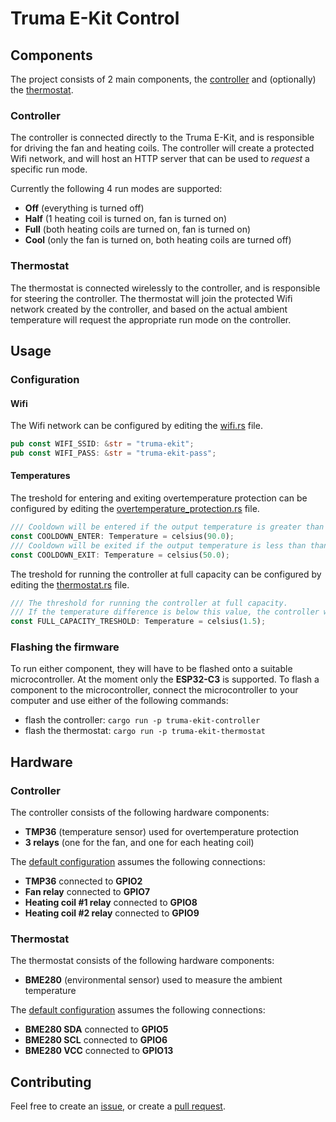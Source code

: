 # Truma E-Kit Control

## Components

The project consists of 2 main components, the [controller](#controller) and (optionally) the [thermostat](#thermostat).

### Controller

The controller is connected directly to the Truma E-Kit, and is responsible for driving the fan and heating coils.
The controller will create a protected Wifi network, and will host an HTTP server that can be used to *request* a specific run mode.

Currently the following 4 run modes are supported:
- **Off** (everything is turned off)
- **Half** (1 heating coil is turned on, fan is turned on)
- **Full** (both heating coils are turned on, fan is turned on)
- **Cool** (only the fan is turned on, both heating coils are turned off)

### Thermostat

The thermostat is connected wirelessly to the controller, and is responsible for steering the controller.
The thermostat will join the protected Wifi network created by the controller, and based on the actual ambient temperature will request the appropriate run mode on the controller.

## Usage

### Configuration

#### Wifi

The Wifi network can be configured by editing the [wifi.rs](truma-ekit-core/src/wifi.rs) file.

```rust
pub const WIFI_SSID: &str = "truma-ekit";
pub const WIFI_PASS: &str = "truma-ekit-pass";
```

#### Temperatures

The treshold for entering and exiting overtemperature protection can be configured by editing the [overtemperature_protection.rs](truma-ekit-controller/src/overtemperature_protection.rs) file.

```rust
/// Cooldown will be entered if the output temperature is greater than or equal to this limit.
const COOLDOWN_ENTER: Temperature = celsius(90.0);
/// Cooldown will be exited if the output temperature is less than than or equal to this limit.
const COOLDOWN_EXIT: Temperature = celsius(50.0);
```

The treshold for running the controller at full capacity can be configured by editing the [thermostat.rs](truma-ekit-thermostat/src/thermostat.rs) file.

```rust
/// The threshold for running the controller at full capacity.
/// If the temperature difference is below this value, the controller will be run at half capacity.
const FULL_CAPACITY_TRESHOLD: Temperature = celsius(1.5);
```

### Flashing the firmware

To run either component, they will have to be flashed onto a suitable microcontroller. At the moment only the **ESP32-C3** is supported.
To flash a component to the microcontroller, connect the microcontroller to your computer and use either of the following commands:
- flash the controller: `cargo run -p truma-ekit-controller`
- flash the thermostat: `cargo run -p truma-ekit-thermostat`


## Hardware

### Controller

The controller consists of the following hardware components:
- **TMP36** (temperature sensor) used for overtemperature protection
- **3 relays** (one for the fan, and one for each heating coil)

The [default configuration](truma-ekit-controller/src/peripherals.rs) assumes the following connections:
- **TMP36** connected to **GPIO2**
- **Fan relay** connected to **GPIO7**
- **Heating coil #1 relay** connected to **GPIO8**
- **Heating coil #2 relay** connected to **GPIO9**

### Thermostat

The thermostat consists of the following hardware components:
- **BME280** (environmental sensor) used to measure the ambient temperature

The [default configuration](truma-ekit-thermostat/src/peripherals.rs) assumes the following connections:
- **BME280 SDA** connected to **GPIO5**
- **BME280 SCL** connected to **GPIO6**
- **BME280 VCC** connected to **GPIO13**

## Contributing

Feel free to create an [issue](https://github.com/wassup-/truma-ekit-control/issues), or create a [pull request](https://github.com/wassup-/truma-ekit-control/pulls).
